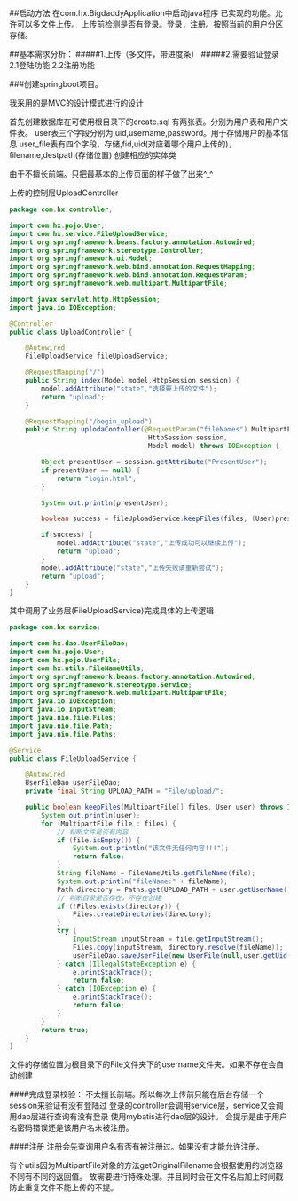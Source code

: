 ##启动方法 
    在com.hx.BigdaddyApplication中启动java程序
    已实现的功能。允许可以多文件上传。
    上传前检测是否有登录。登录，注册。按照当前的用户分区存储。

##基本需求分析：
 #####1.上传（多文件，带进度条）
 #####2.需要验证登录
    2.1登陆功能
    2.2注册功能

###创建springboot项目。

我采用的是MVC的设计模式进行的设计

首先创建数据库在可使用根目录下的create.sql
有两张表。分别为用户表和用户文件表。
    user表三个字段分别为,uid,username,password。用于存储用户的基本信息
    user_file表有四个字段，存储,fid,uid(对应着哪个用户上传的)，
filename,destpath(存储位置)
创建相应的实体类

由于不擅长前端。只把最基本的上传页面的样子做了出来^_^

上传的控制层UploadController
```java
package com.hx.controller;

import com.hx.pojo.User;
import com.hx.service.FileUploadService;
import org.springframework.beans.factory.annotation.Autowired;
import org.springframework.stereotype.Controller;
import org.springframework.ui.Model;
import org.springframework.web.bind.annotation.RequestMapping;
import org.springframework.web.bind.annotation.RequestParam;
import org.springframework.web.multipart.MultipartFile;

import javax.servlet.http.HttpSession;
import java.io.IOException;

@Controller
public class UploadController {

    @Autowired
    FileUploadService fileUploadService;

    @RequestMapping("/")
    public String index(Model model,HttpSession session) {
        model.addAttribute("state","选择要上传的文件");
        return "upload";
    }

    @RequestMapping("/begin_upload")
    public String uplodaContoller(@RequestParam("fileNames") MultipartFile[] files,
                                   HttpSession session,
                                   Model model) throws IOException {

        Object presentUser = session.getAttribute("PresentUser");
        if(presentUser == null) {
            return "login.html";
        }

        System.out.println(presentUser);

        boolean success = fileUploadService.keepFiles(files, (User)presentUser);

        if(success) {
            model.addAttribute("state","上传成功可以继续上传");
            return "upload";
        }
        model.addAttribute("state","上传失败请重新尝试");
        return "upload";
    }
}
```
其中调用了业务层(FileUploadService)完成具体的上传逻辑
```java
package com.hx.service;

import com.hx.dao.UserFileDao;
import com.hx.pojo.User;
import com.hx.pojo.UserFile;
import com.hx.utils.FileNameUtils;
import org.springframework.beans.factory.annotation.Autowired;
import org.springframework.stereotype.Service;
import org.springframework.web.multipart.MultipartFile;
import java.io.IOException;
import java.io.InputStream;
import java.nio.file.Files;
import java.nio.file.Path;
import java.nio.file.Paths;

@Service
public class FileUploadService {

    @Autowired
    UserFileDao userFileDao;
    private final String UPLOAD_PATH = "File/upload/";

    public boolean keepFiles(MultipartFile[] files, User user) throws IOException {
        System.out.println(user);
        for (MultipartFile file : files) {
            // 判断文件是否有内容
            if (file.isEmpty()) {
                System.out.println("该文件无任何内容!!!");
                return false;
            }
            String fileName = FileNameUtils.getFileName(file);
            System.out.println("fileName:" + fileName);
            Path directory = Paths.get(UPLOAD_PATH + user.getUserName());
            // 判断目录是否存在，不存在创建
            if (!Files.exists(directory)) {
                Files.createDirectories(directory);
            }
            try {
                InputStream inputStream = file.getInputStream();
                Files.copy(inputStream, directory.resolve(fileName));
                userFileDao.saveUserFile(new UserFile(null,user.getUid(),fileName,UPLOAD_PATH+'/'+fileName));
            } catch (IllegalStateException e) {
                e.printStackTrace();
                return false;
            } catch (IOException e) {
                e.printStackTrace();
                return false;
            }
        }
        return true;
    }
}
```
文件的存储位置为根目录下的File文件夹下的username文件夹。如果不存在会自动创建

####完成登录校验：
       不太擅长前端。所以每次上传前只能在后台存储一个session来验证有没有登陆过
    登录的controller会调用service层，service又会调用dao层进行查询有没有登录
    使用mybatis进行dao层的设计。
       会提示是由于用户名密码错误还是该用户名未被注册。

####注册
    注册会先查询用户名有否有被注册过。如果没有才能允许注册。
   
有个utils因为MultipartFile对象的方法getOriginalFilename会根据使用的浏览器不同有不同的返回值。
  故需要进行特殊处理。并且同时会在文件名后加上时间戳防止重复文件不能上传的不提。